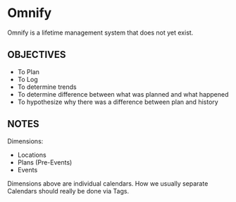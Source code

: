 ---
---

Omnify
======

Omnify is a lifetime management system that does not yet exist.

## OBJECTIVES

- To Plan
- To Log
- To determine trends
- To determine difference between what was planned and what happened
- To hypothesize why there was a difference between plan and history

## NOTES

Dimensions:
- Locations
- Plans (Pre-Events)
- Events

Dimensions above are individual calendars.
How we usually separate Calendars should really be done via Tags.